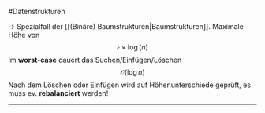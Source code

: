 
#Datenstrukturen 

-> Spezialfall der [[(Binäre) Baumstrukturen|Baumstrukturen]]. Maximale Höhe von $$\mathcal{c}\;\times\;\log(n)$$Im **worst-case** dauert das Suchen/Einfügen/Löschen $$\mathcal{O}(\log n)$$Nach dem Löschen oder Einfügen wird auf Höhenunterschiede geprüft, es muss ev. **rebalanciert** werden!

------------------------

